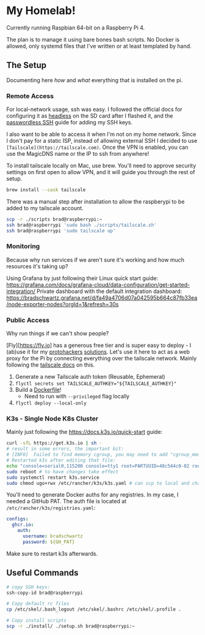 # My Homelab!

Currently running Raspbian 64-bit on a Raspberry Pi 4.

The plan is to manage it using bare bones bash scripts.
No Docker is allowed, only systemd files that I've written or at least templated by hand.

## The Setup

Documenting here _how_ and _what_ everything that is installed on the pi.

### Remote Access

For local-network usage, ssh was easy. I followed the official docs
for configuring it as [headless](https://www.raspberrypi.com/documentation/computers/configuration.html#setting-up-a-headless-raspberry-pi)
on the SD card after I flashed it, and the
[passwordless SSH](https://www.raspberrypi.com/documentation/computers/remote-access.html#passwordless-ssh-access)
guide for adding my SSH keys.

I also want to be able to access it when I'm not on my home network. Since I don't
pay for a static ISP, instead of allowing external SSH I decided to use `[Tailscale](https://tailscale.com)`.
Once the VPN is enabled, you can use the MagicDNS name or the IP to ssh from anywhere!

To install tailscale locally on Mac, use brew. You'll need to approve security
settings on first open to allow VPN, and it will guide you through the rest of setup.

```bash
brew install --cask tailscale
```

There was a manual step after installation to allow the raspberypi to be added
to my tailscale account.

```bash
scp -r ./scripts brad@raspberrypi:~
ssh brad@raspberrypi 'sudo bash ./scripts/tailscale.sh'
ssh brad@raspberrypi 'sudo tailscale up'
```

### Monitoring

Because why run services if we aren't sure it's working and how much resources
it's taking up?

Using Grafana by just following their Linux quick start guide:
https://grafana.com/docs/grafana-cloud/data-configuration/get-started-integration/
Private dashboard with the default integration dashboard: https://bradschwartz.grafana.net/d/fa49a4706d07a042595b664c87fb33ea/node-exporter-nodes?orgId=1&refresh=30s

### Public Access

Why run things if we can't show people?

[Fly][https://fly.io] has a generous free tier and is super easy to deploy - I
(ab)use it for my [protohackers](https://protohackers.com/) [solutions](https://github.com/bradschwartz/protohackers).
Let's use it here to act as a web proxy for the Pi by connecting everything over
the tailscale network. Mainly following the [tailscale docs](https://tailscale.com/kb/1132/flydotio/)
on this.

1. Generate a new Tailscale auth token (Reusable, Ephemeral)
1. `flyctl secrets set TAILSCALE_AUTHKEY="${TAILSCALE_AUTHKEY}"`
1. Build a [Dockerfile](./proxy/Dockerfile)!
   - Need to run with `--privileged` flag locally
1. `flyctl deploy --local-only`

### K3s - Single Node K8s Cluster

Mainly just following the https://docs.k3s.io/quick-start guide:

```bash
curl -sfL https://get.k3s.io | sh -
# result in some errors, the important bit:
# [INFO]  Failed to find memory cgroup, you may need to add "cgroup_memory=1 cgroup_enable=memory" to your linux cmdline (/boot/cmdline.txt on a Raspberry Pi)
# Restarted k3s after editing that file:
echo "console=serial0,115200 console=tty1 root=PARTUUID=48c544c0-02 rootfstype=ext4 fsck.repair=yes rootwait cgroup_memory=1 cgroup_enable=memory" | sudo tee /boot/cmdline.txt
sudo reboot # to have changes take effect
sudo systemctl restart k3s.service
sudo chmod ugo+rwx /etc/rancher/k3s/k3s.yaml # can scp to local and change `server` to access remotely
```

You'll need to generate Docker auths for any registries. In my case, I needed
a GitHub PAT. The auth file is located at `/etc/rancher/k3s/registries.yaml`:

```yaml
configs:
  ghcr.io:
    auth:
      username: bradschwartz
      password: ${GH_PAT}
```

Make sure to restart k3s afterwards.

## Useful Commands

```bash
# copy SSH keys:
ssh-copy-id brad@raspberrypi

# Copy default rc files
cp /etc/skel/.bash_logout /etc/skel/.bashrc /etc/skel/.profile .

# Copy install scripts
scp -r ./install/ ./setup.sh brad@raspberrypi:~
```
